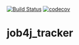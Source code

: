 [![Build Status](https://travis-ci.org/olgaprokhorova/job4j_tracker.svg?branch=master)](https://travis-ci.org/olgaprokhorova/job4j_tracker)
[![codecov](https://codecov.io/gh/olgaprokhorova/job4j_tracker/branch/master/graph/badge.svg?token=V28IFYNUJP)](https://codecov.io/gh/olgaprokhorova/job4j_tracker)

# job4j_tracker